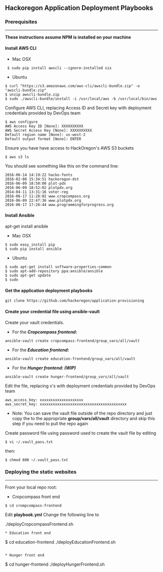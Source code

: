 ## Hackoregon Application Deployment Playbooks

### Prerequisites
-----------------
**These instructions assume NPM is installed on your machine**
#### Install AWS CLI
* Mac OSX
```
 $ sudo pip install awscli --ignore-installed six
 ```
* Ubuntu
```
$ curl "https://s3.amazonaws.com/aws-cli/awscli-bundle.zip" -o "awscli-bundle.zip"
$ unzip awscli-bundle.zip
$ sudo ./awscli-bundle/install -i /usr/local/aws -b /usr/local/bin/aws
```
Configure AWS CLI, replacing Access ID and Secret key with deployment credentials provided by DevOps team
```
$ aws configure
AWS Access Key ID [None]: XXXXXXXXXX
AWS Secret Access Key [None]: XXXXXXXXXX
Default region name [None]: us-west-2
Default output format [None]: ENTER
```
Ensure you have have access to HackOregon's AWS S3 buckets
```
$ aws s3 ls
```
You should see something like this on the command line:
```
2016-06-14 14:19:22 hacko-fonts
2016-02-08 15:34:51 hackoregon-dst
2016-06-09 18:50:00 plot-pdx
2016-06-09 18:52:02 plotpdx.org
2014-04-11 13:31:16 voter-reg
2016-06-17 11:28:02 www.cropcompass.org
2016-06-09 22:47:36 www.plotpdx.org
2016-06-17 17:28:44 www.programmingforprogress.org
```
#### Install Ansible
 apt-get install ansible
* Mac OSX
```
$ sudo easy_install pip
$ sudo pip install ansible
```
* Ubuntu
```
$ sudo apt-get install software-properties-common
$ sudo apt-add-repository ppa:ansible/ansible
$ sudo apt-get update
$ sudo
```
#### Get the application deployment playbooks

```
git clone https://github.com/hackoregon/application-provisioning
```

#### Create your credential file using ansible-vault
Create your vault credentials.
* For the ***Cropcompass frontend:***
```
ansible-vault create cropcompass-frontend/group_vars/all/vault
```
* For the ***Education frontend:***
```
ansible-vault create education-frontend/group_vars/all/vault
```
* For the ***Hunger frontend: (WIP)***
```
ansible-vault create hunger-frontend/group_vars/all/vault
```
Edit the file, replacing x's with deployment credentials provided by DevOps team
```
aws_access_key: xxxxxxxxxxxxxxxxxxxx
aws_secret_key: xxxxxxxxxxxxxxxxxxxxxxxxxxxxxxxxxxxxxxxx
```
* Note: You can save the vault file outside of the repo directory and just copy the to the appropriate **group/vars/all/vault** directory and skip this step if you need to pull the repo again

Create password file using password used to create the vault file by editing
```
$ vi ~/.vault_pass.txt
```
then:
```
$ chmod 600 ~/.vault_pass.txt
```

### Deploying the static websites
---------------------------------
From your local repo root:
* Cropcompass front end
```
$ cd crompcompass-frontend
```
Edit **playbook.yml**
Change the following line to


./deployCropcompassFrontend.sh
```
* Education front end
```
$ cd education-frontend
./deployEducationFrontend.sh
```

* Hunger front end
```
$ cd hunger-frontend
./deployHungerFrontend.sh
```
